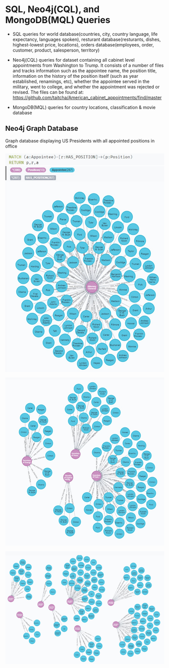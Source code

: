 # SQL, Neo4j(CQL), and MongoDB(MQL) Queries

- SQL queries for world database(countries, city, country language, life expectancy, languages spoken),
resturant database(resturants, dishes, highest-lowest price, locations),
orders database(employees, order, customer, product, salesperson, territory)

- Neo4j(CQL) queries for dataset containing all cabinet level appointments from Washington to 
Trump. It consists of a number of files and tracks information such as the appointee 
name, the position title, information on the history of the position itself (such as year 
established, renamings, etc), whether the appointee served in the military, went to 
college, and whether the appointment was rejected or revised. The files can be 
found at: https://github.com/taitcha/American_cabinet_appointments/find/master

- MongoDB(MQL) queries for country locations, classification & movie database

## Neo4j Graph Database

Graph database displaying US Presidents with all appointed positions in office

![](screenshots/graph1.JPG)


![](screenshots/graph2.JPG)

![](screenshots/graph3.JPG)
